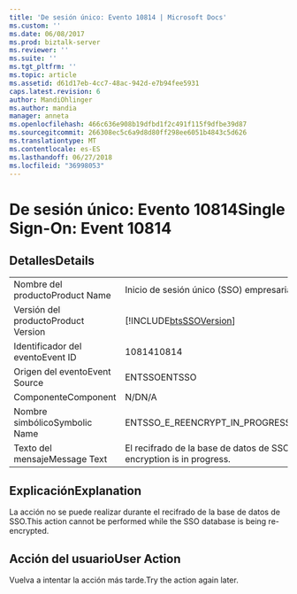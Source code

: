 ```yaml
---
title: 'De sesión único: Evento 10814 | Microsoft Docs'
ms.custom: ''
ms.date: 06/08/2017
ms.prod: biztalk-server
ms.reviewer: ''
ms.suite: ''
ms.tgt_pltfrm: ''
ms.topic: article
ms.assetid: d61d17eb-4cc7-48ac-942d-e7b94fee5931
caps.latest.revision: 6
author: MandiOhlinger
ms.author: mandia
manager: anneta
ms.openlocfilehash: 466c636e908b19dfbd1f2c491f115f9dfbe39d87
ms.sourcegitcommit: 266308ec5c6a9d8d80ff298ee6051b4843c5d626
ms.translationtype: MT
ms.contentlocale: es-ES
ms.lasthandoff: 06/27/2018
ms.locfileid: "36998053"
---
```

# <a name="single-sign-on-event-10814"></a><span data-ttu-id="ef502-102">De sesión único: Evento 10814</span><span class="sxs-lookup"><span data-stu-id="ef502-102">Single Sign-On: Event 10814</span></span>
## <a name="details"></a><span data-ttu-id="ef502-103">Detalles</span><span class="sxs-lookup"><span data-stu-id="ef502-103">Details</span></span>  
  
|                 |                                                            |
|-----------------|------------------------------------------------------------|
|  <span data-ttu-id="ef502-104">Nombre del producto</span><span class="sxs-lookup"><span data-stu-id="ef502-104">Product Name</span></span>   |                 <span data-ttu-id="ef502-105">Inicio de sesión único (SSO) empresarial</span><span class="sxs-lookup"><span data-stu-id="ef502-105">Enterprise Single Sign-On</span></span>                  |
| <span data-ttu-id="ef502-106">Versión del producto</span><span class="sxs-lookup"><span data-stu-id="ef502-106">Product Version</span></span> | [!INCLUDE[btsSSOVersion](../includes/btsssoversion-md.md)] |
|    <span data-ttu-id="ef502-107">Identificador del evento</span><span class="sxs-lookup"><span data-stu-id="ef502-107">Event ID</span></span>     |                           <span data-ttu-id="ef502-108">10814</span><span class="sxs-lookup"><span data-stu-id="ef502-108">10814</span></span>                            |
|  <span data-ttu-id="ef502-109">Origen del evento</span><span class="sxs-lookup"><span data-stu-id="ef502-109">Event Source</span></span>   |                           <span data-ttu-id="ef502-110">ENTSSO</span><span class="sxs-lookup"><span data-stu-id="ef502-110">ENTSSO</span></span>                           |
|    <span data-ttu-id="ef502-111">Componente</span><span class="sxs-lookup"><span data-stu-id="ef502-111">Component</span></span>    |                            <span data-ttu-id="ef502-112">N/D</span><span class="sxs-lookup"><span data-stu-id="ef502-112">N/A</span></span>                             |
|  <span data-ttu-id="ef502-113">Nombre simbólico</span><span class="sxs-lookup"><span data-stu-id="ef502-113">Symbolic Name</span></span>  |               <span data-ttu-id="ef502-114">ENTSSO_E_REENCRYPT_IN_PROGRESS</span><span class="sxs-lookup"><span data-stu-id="ef502-114">ENTSSO_E_REENCRYPT_IN_PROGRESS</span></span>               |
|  <span data-ttu-id="ef502-115">Texto del mensaje</span><span class="sxs-lookup"><span data-stu-id="ef502-115">Message Text</span></span>   |         <span data-ttu-id="ef502-116">El recifrado de la base de datos de SSO está en curso.</span><span class="sxs-lookup"><span data-stu-id="ef502-116">SSO database re-encryption is in progress.</span></span>         |
  
## <a name="explanation"></a><span data-ttu-id="ef502-117">Explicación</span><span class="sxs-lookup"><span data-stu-id="ef502-117">Explanation</span></span>  
 <span data-ttu-id="ef502-118">La acción no se puede realizar durante el recifrado de la base de datos de SSO.</span><span class="sxs-lookup"><span data-stu-id="ef502-118">This action cannot be performed while the SSO database is being re-encrypted.</span></span>  
  
## <a name="user-action"></a><span data-ttu-id="ef502-119">Acción del usuario</span><span class="sxs-lookup"><span data-stu-id="ef502-119">User Action</span></span>  
 <span data-ttu-id="ef502-120">Vuelva a intentar la acción más tarde.</span><span class="sxs-lookup"><span data-stu-id="ef502-120">Try the action again later.</span></span>